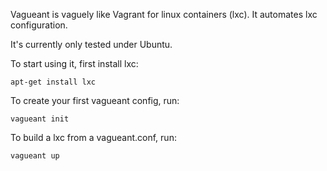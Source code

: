Vagueant is vaguely like Vagrant for linux containers (lxc).
It automates lxc configuration.

It's currently only tested under Ubuntu.

To start using it, first install lxc:

    apt-get install lxc

To create your first vagueant config, run:

    vagueant init

To build a lxc from a vagueant.conf, run:

    vagueant up
